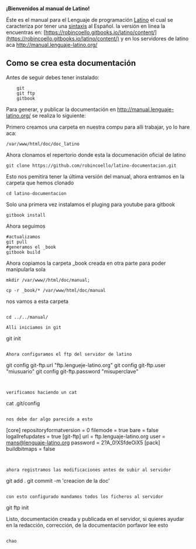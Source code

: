 **¡Bienvenidos al manual de Latino!**

Éste es el manual para el Lenguaje de programación [Latino](http://lenguaje-latino.org/) el cual se caracteriza por tener una [sintaxis](https://es.wikipedia.org/wiki/Sintaxis) al Español. la versión en linea la encuentras en: [https://robincoello.gitbooks.io/latino/content/](https://robincoello.gitbooks.io/latino/content/) y en los servidores de latino aca http://manual.lenguaje-latino.org/


## Como se crea esta documentación

Antes de seguir debes tener instalado:

```
    git
    git ftp
    gitbook
```

Para generar, y publicar la documentación en http://manual.lenguaje-latino.org/ se realiza lo siguiente:

Primero creamos una carpeta en nuestra compu para alli trabajar, yo lo hare aca:

```
/var/www/html/doc/doc_latino
```

Ahora clonamos el repertorio donde esta la documenación oficial de latino

```
git clone https://github.com/robincoello/latino-documentacion.git
```

Esto nos pemitira tener la última versión del manual, ahora entramos en la carpeta que hemos clonado

```
cd latino-documentacion
```

Solo una primera vez instalamos el pluging para youtube para gitbook
```
gitbook install
```
Ahora seguimos
```
#actualizamos
git pull
#generamos el _book
gitbook build
```
Ahora copiamos la carpeta _book creada en otra parte para poder manipularla sola

```
mkdir /var/www//html/doc/manual; 

cp -r _book/* /var/www/html/doc/manual
```

nos vamos a esta carpeta
```

cd ../../manual/

Alli iniciamos in git

```
git init 
```

Ahora configuramos el ftp del servidor de latino

```
git config git-ftp.url "ftp.lengueje-latino.org"
git config git-ftp.user "miusuario"
git config git-ftp.password "misuperclave"
```


verificamos haciendo un cat

```
cat .git/config
```

nos debe dar algo parecido a esto

```
[core]
	repositoryformatversion = 0
	filemode = true
	bare = false
	logallrefupdates = true
[git-ftp]
	url = ftp.lenguaje-latino.org
	user = mans@lenguaje-latino.org
	password = 2?A_0!XSfdeOiX5
[pack]
	buildbitmaps = false
```


ahora registramos las modificaciones antes de subir al servidor

```
git add .
git commit -m 'creacion de la doc' 
```

con esto configurado mandamos todos los ficheros al servidor

```
git ftp init 

Listo, documentación creada y publicada en el servidor, si quieres ayudar en la redacción, corrección, de la documentación porfavor lee esto
```

chao
